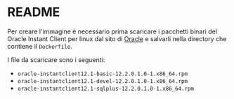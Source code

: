 # README

Per creare l'immagine è necessario prima scaricare i pacchetti binari del Oracle Instant Client
per linux dal sito di [Oracle](http://www.oracle.com/technetwork/topics/linuxx86-64soft-092277.html)
e salvarli nella directory che contiene il `Dockerfile`.

I file da scaricare sono i seguenti: 

* `oracle-instantclient12.1-basic-12.2.0.1.0-1.x86_64.rpm`
* `oracle-instantclient12.1-devel-12.2.0.1.0-1.x86_64.rpm`
* `oracle-instantclient12.1-sqlplus-12.2.0.1.0-1.x86_64.rpm`
